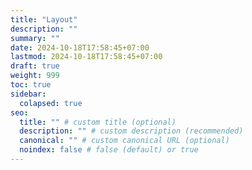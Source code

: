 ```yaml
---
title: "Layout"
description: ""
summary: ""
date: 2024-10-18T17:58:45+07:00
lastmod: 2024-10-18T17:58:45+07:00
draft: true
weight: 999
toc: true
sidebar:
  colapsed: true
seo:
  title: "" # custom title (optional)
  description: "" # custom description (recommended)
  canonical: "" # custom canonical URL (optional)
  noindex: false # false (default) or true
---
```

